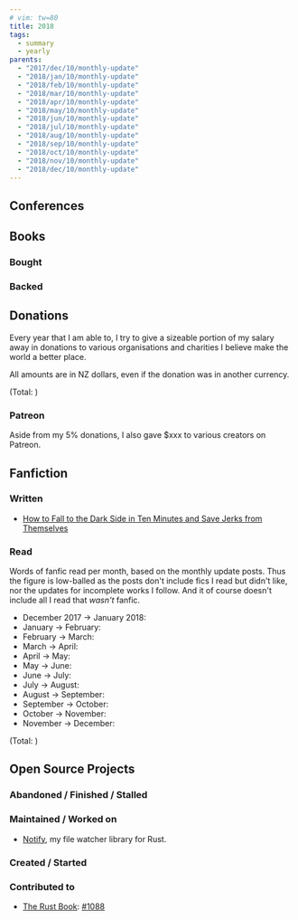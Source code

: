 ```yaml
---
# vim: tw=80
title: 2018
tags:
  - summary
  - yearly
parents:
  - "2017/dec/10/monthly-update"
  - "2018/jan/10/monthly-update"
  - "2018/feb/10/monthly-update"
  - "2018/mar/10/monthly-update"
  - "2018/apr/10/monthly-update"
  - "2018/may/10/monthly-update"
  - "2018/jun/10/monthly-update"
  - "2018/jul/10/monthly-update"
  - "2018/aug/10/monthly-update"
  - "2018/sep/10/monthly-update"
  - "2018/oct/10/monthly-update"
  - "2018/nov/10/monthly-update"
  - "2018/dec/10/monthly-update"
---
```


## Conferences

## Books

### Bought
### Backed

## Donations

Every year that I am able to, I try to give a sizeable portion of my salary
away in donations to various organisations and charities I believe make the
world a better place.

All amounts are in NZ dollars, even if the donation was in another currency.

(Total: )

### Patreon

Aside from my 5% donations, I also gave $xxx to various creators on Patreon.


## Fanfiction

### Written

 - [How to Fall to the Dark Side in Ten Minutes and Save Jerks from Themselves](https://archiveofourown.org/works/13125189/chapters/30026574)

### Read

Words of fanfic read per month, based on the monthly update posts. Thus the
figure is low-balled as the posts don't include fics I read but didn't like, nor
the updates for incomplete works I follow. And it of course doesn't include all
I read that _wasn't_ fanfic.

 - December 2017 → January 2018:
 - January → February:
 - February → March:
 - March → April:
 - April → May:
 - May → June:
 - June → July:
 - July → August:
 - August → September:
 - September → October:
 - October → November:
 - November → December:

(Total: )

## Open Source Projects

### Abandoned / Finished / Stalled

### Maintained / Worked on

 - [Notify](https://github.com/passcod/notify), my file watcher library for Rust.

### Created / Started

### Contributed to

 - [The Rust Book](https://github.com/rust-lang/book): [#1088](https://github.com/rust-lang/book/pull/1088)
